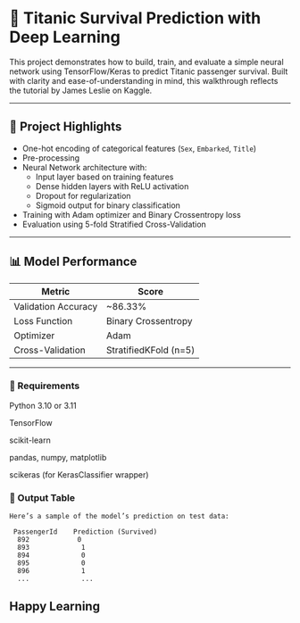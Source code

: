 # 🚢 Titanic Survival Prediction with Deep Learning


This project demonstrates how to build, train, and evaluate a simple neural network using TensorFlow/Keras to predict Titanic passenger survival. Built with clarity and ease-of-understanding in mind, this walkthrough reflects the tutorial by James Leslie on Kaggle.

---

## 🧠 Project Highlights

- One-hot encoding of categorical features (`Sex`, `Embarked`, `Title`)
- Pre-processing
- Neural Network architecture with:
  - Input layer based on training features
  - Dense hidden layers with ReLU activation
  - Dropout for regularization
  - Sigmoid output for binary classification
- Training with Adam optimizer and Binary Crossentropy loss
- Evaluation using 5-fold Stratified Cross-Validation
---

## 📊 Model Performance

| Metric             | Score     |
|--------------------|-----------|
| Validation Accuracy| ~86.33%   |
| Loss Function      | Binary Crossentropy |
| Optimizer          | Adam      |
| Cross-Validation   | StratifiedKFold (n=5) |

---

### 📌 Requirements
  Python 3.10 or 3.11

  TensorFlow

  scikit-learn

  pandas, numpy, matplotlib

  scikeras (for KerasClassifier wrapper)

### 🧾 Output Table
    Here’s a sample of the model’s prediction on test data:

     PassengerId  	Prediction (Survived)
      892            0
      893	          1
      894	          0
      895	          0
      896	          1
      ...	          ...

## Happy Learning
